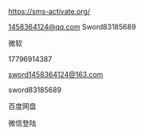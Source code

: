 https://sms-activate.org/

1458364124@qq.com	Sword83185689



微软

17796914387

sword1458364124@163.com

sword83185689



百度网盘

微信登陆


